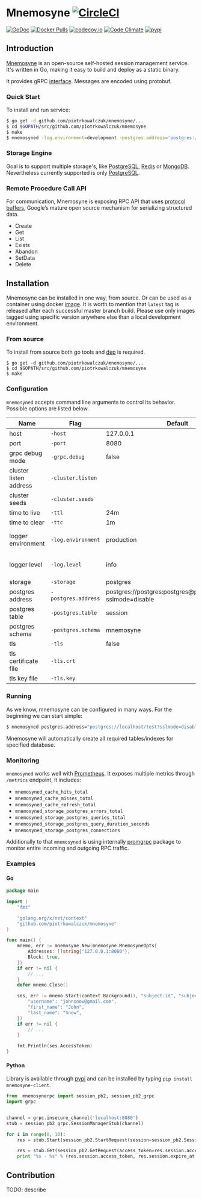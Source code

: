 # Mnemosyne [![CircleCI](https://circleci.com/gh/piotrkowalczuk/mnemosyne.svg?style=svg)](https://circleci.com/gh/piotrkowalczuk/mnemosyne)

[![GoDoc](https://godoc.org/github.com/piotrkowalczuk/mnemosyne?status.svg)](http://godoc.org/github.com/piotrkowalczuk/mnemosyne)
[![Docker Pulls](https://img.shields.io/docker/pulls/piotrkowalczuk/mnemosyne.svg?maxAge=604800)](https://hub.docker.com/r/piotrkowalczuk/mnemosyne/)
[![codecov.io](https://codecov.io/github/piotrkowalczuk/mnemosyne/coverage.svg?branch=master)](https://codecov.io/github/piotrkowalczuk/mnemosyne?branch=master)
[![Code Climate](https://codeclimate.com/github/piotrkowalczuk/mnemosyne/badges/gpa.svg)](https://codeclimate.com/github/piotrkowalczuk/mnemosyne)
[![pypi](https://img.shields.io/pypi/v/mnemosyne-client.svg)](https://pypi.python.org/pypi/mnemosyne-client)

## Introduction

[Mnemosyne](http://github.com/piotrkowalczuk/mnemosyne) is an open-source self-hosted session management service.
It's written in Go, making it easy to build and deploy as a static binary.

It provides gRPC [interface](https://godoc.org/github.com/piotrkowalczuk/mnemosyne/mnemosynerpc#SessionManager). 
Messages are encoded using protobuf.

### Quick Start

To install and run service:

```bash
$ go get -d github.com/piotrkowalczuk/mnemosyne/...
$ cd $GOPATH/src/github.com/piotrkowalczuk/mnemosyne
$ make
$ mnemosyned -log.environment=development -postgres.address='postgres://localhost/example?sslmode=disable'
```

### Storage Engine
Goal is to support multiple storage's, like [PostgreSQL](http://www.postgresql.org/), [Redis](http://redis.io) or [MongoDB](https://www.mongodb.org). 
Nevertheless currently supported is only [PostgreSQL](http://www.postgresql.org/).

### Remote Procedure Call API
For communication, Mnemosyne is exposing RPC API that uses [protocol buffers](https://developers.google.com/protocol-buffers/), Google’s mature open source mechanism for serializing structured data.

* Create
* Get
* List
* Exists
* Abandon
* SetData
* Delete

## Installation

Mnemosyne can be installed in one way, from source.
Or can be used as a container using docker [image](https://hub.docker.com/r/piotrkowalczuk/mnemosyne/).
It is worth to mention that `latest` tag is released after each successful master branch build. Please use only images tagged using specific version anywhere else than a local development environment.

### From source

To install from source both go tools and [dep](https://github.com/golang/dep) is required. 

```
$ go get -d github.com/piotrkowalczuk/mnemosyne/...
$ cd $GOPATH/src/github.com/piotrkowalczuk/mnemosyne
$ make
```

### Configuration
`mnemosyned` accepts command line arguments to control its behavior. 
Possible options are listed below.

| Name | Flag | Default | Type |
| --- | --- | --- | --- |
| host | `-host` | 127.0.0.1 | string |
| port | `-port` | 8080 | int |
| grpc debug mode| `-grpc.debug` | false | boolean |
| cluster listen address | `-cluster.listen` | | string |
| cluster seeds | `-cluster.seeds` | | string |
| time to live | `-ttl` | 24m | duration |
| time to clear | `-ttc` | 1m | duration |
| logger environment | `-log.environment` | production | enum(development, production, stackdriver) |
| logger level | `-log.level` | info | enum(debug, info, warn, error, dpanic, panic, fatal) |
| storage | `-storage` | postgres | enum(postgres) |
| postgres address | `-postgres.address` | postgres://postgres:postgres@postgres/postgres?sslmode=disable | string |
| postgres table | `-postgres.table` | session | string |
| postgres schema | `-postgres.schema` | mnemosyne | string |
| tls | `-tls` | false | boolean |
| tls certificate file | `-tls.crt` | | string |
| tls key file |`-tls.key` | | string |

### Running

As we know, mnemosyne can be configured in many ways. For the beginning we can start simple:

```bash
$ mnemosyned postgres.address="postgres://localhost/test?sslmode=disable"
```
Mnemosyne will automatically create all required tables/indexes for specified database.

### Monitoring
`mnemosyned` works well with [Prometheus](http://prometheus.io). 
It exposes multiple metrics through `/metrics` endpoint, it includes:

* `mnemosyned_cache_hits_total`
* `mnemosyned_cache_misses_total`
* `mnemosyned_cache_refresh_total`
* `mnemosyned_storage_postgres_errors_total`
* `mnemosyned_storage_postgres_queries_total`
* `mnemosyned_storage_postgres_query_duration_seconds`
* `mnemosyned_storage_postgres_connections`

Additionally to that `mnemosyned` is using internally [promgrpc](https://github.com/piotrkowalczuk/promgrpc) package to monitor entire incoming and outgoing RPC traffic.

### Examples

#### Go

```go
package main

import (
	"fmt"

	"golang.org/x/net/context"
	"github.com/piotrkowalczuk/mnemosyne"
)

func main() {
	mnemo, err := mnemosyne.New(mnemosyne.MnemosyneOpts{
		Addresses: []string{"127.0.0.1:8080"},
		Block: true,
	})
	if err != nil {
		// ...
	}
	defer mnemo.Close()

	ses, err := mnemo.Start(context.Background(), "subject-id", "subject-client", map[string]string{
		"username": "johnsnow@gmail.com",
		"first_name": "John",
		"last_name": "Snow",
	})
	if err != nil {
		// ...
	}

	fmt.Println(ses.AccessToken)
}
```

#### Python

Library is available through [pypi](https://pypi.python.org/pypi/mnemosyne-client) and can be installed by typing `pip install mnemosyne-client`.

```python
from  mnemosynerpc import session_pb2, session_pb2_grpc
import grpc


channel = grpc.insecure_channel('localhost:8080')
stub = session_pb2_grpc.SessionManagerStub(channel)

for i in range(0, 10):
	res = stub.Start(session_pb2.StartRequest(session=session_pb2.Session(subject_id=str(i))))

	res = stub.Get(session_pb2.GetRequest(access_token=res.session.access_token))
	print "%s - %s" % (res.session.access_token, res.session.expire_at.ToJsonString())
```

## Contribution

TODO: describe